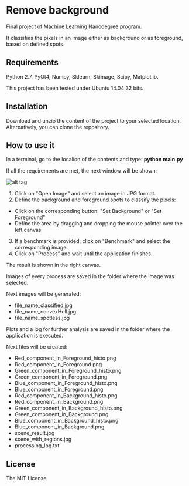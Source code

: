 # Remove background
Final project of Machine Learning Nanodegree program.

It classifies the pixels in an image either as background or as foreground, based on defined spots.

## Requirements
Python 2.7, PyQt4, Numpy, Sklearn, Skimage, Scipy, Matplotlib.

This project has been tested under Ubuntu 14.04 32 bits.

## Installation
Download and unzip the content of the project to your selected location. Alternatively, you can clone the repository.

## How to use it
In a terminal, go to the localion of the contents and type: **python main.py**

If all the requirements are met, the next window will be shown:


![alt tag](http://i1041.photobucket.com/albums/b414/sosegon/Screenshot-MainWindow-1.png)

1. Click on "Open Image" and select an image in JPG format.
2. Define the background and foreground spots to classify the pixels:
 * Click on the corresponding button: "Set Background" or "Set Foreground"
 * Define the area by dragging and dropping the mouse pointer over the left canvas

3. If a benchmark is provided, click on "Benchmark" and select the corresponding image.
4. Click on "Process" and wait until the application finishes.

The result is shown in the right canvas.

Images of every process are saved in the folder where the image was selected.

Next images will be generated:
 * file_name_classified.jpg
 * file_name_convexHull.jpg
 * file_name_spotless.jpg

Plots and a log for further analysis are saved in the folder where the application is executed.

Next files will be created:
 * Red_component_in_Foreground_histo.png
 * Red_component_in_Foreground.png
 * Green_component_in_Foreground_histo.png
 * Green_component_in_Foreground.png
 * Blue_component_in_Foreground_histo.png
 * Blue_component_in_Foreground.png
 * Red_component_in_Background_histo.png
 * Red_component_in_Background.png
 * Green_component_in_Background_histo.png
 * Green_component_in_Background.png
 * Blue_component_in_Background_histo.png
 * Blue_component_in_Background.png
 * scene_result.jpg
 * scene_with_regions.jpg
 * processing_log.txt

## License
The MIT License





